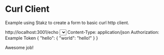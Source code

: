 # Curl Client

Example using Stakz to create a form to basic curl http client.

<field label="url" description="Url to send the request to">http://localhost:3001/echo</field>
<select label="method" description="Http method" 
options="GET,POST,PUT,PATCH,DELETE,OPTIONS">GET</select>
<yaml label="headers" description="http headers">
Content-Type: application/json
Authorization: Example Token
</yaml>
<json label=body description="Body of the request">
{
"hello": {
"world": "hello!"
}
}
</json>

<script>
return `curl -X ${method} \\
     ${Object.entries(headers).map(([k, v]) => `-H "${k}: ${v}" \\`).join("\n     ")}
     -d '${JSON.stringify(body)}' \\
     ${url}`
</script>

Awesome job!
